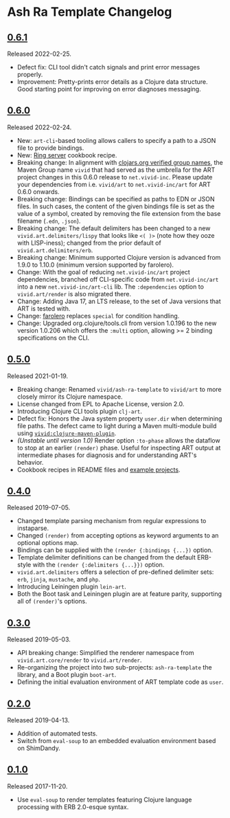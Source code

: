 # Ash Ra Template Changelog

## [0.6.1]
Released 2022-02-25.
- Defect fix: CLI tool didn't catch signals and print error messages properly.
- Improvement: Pretty-prints error details as a Clojure data structure. Good starting point for improving on error diagnoses messaging.

## [0.6.0]
Released 2022-02-24.
- New: `art-cli`-based tooling allows callers to specify a path to a JSON file to provide bindings.
- New: [Ring server](examples/ring-server/) cookbook recipe.
- Breaking change:  In alignment with [clojars.org verified group names](https://github.com/clojars/clojars-web/wiki/Verified-Group-Names), the Maven Group name `vivid` that had served as the umbrella for the ART project changes in this 0.6.0 release to `net.vivid-inc`.
  Please update your dependencies from i.e. `vivid/art` to `net.vivid-inc/art` for ART 0.6.0 onwards.
- Breaking change: Bindings can be specified as paths to EDN or JSON files. In such cases, the content of the given bindings file is set as the value of a symbol, created by removing the file extension from the base filename (`.edn`, `.json`).
- Breaking change: The default delimiters has been changed to a new `vivid.art.delimiters/lispy` that looks like `<( )>` (note how they ooze with LISP-iness); changed from the prior default of `vivid.art.delimiters/erb`.
- Breaking change: Minimum supported Clojure version is advanced from 1.9.0 to 1.10.0 (minimum version supported by farolero).
- Change: With the goal of reducing `net.vivid-inc/art` project dependencies, branched off CLI-specific code from `net.vivid-inc/art` into a new `net.vivid-inc/art-cli` lib. The `:dependencies` option to `vivid.art/render` is also migrated there.
- Change: Adding Java 17, an LTS release, to the set of Java versions that ART is tested with.
- Change: [farolero](https://github.com/IGJoshua/farolero) replaces `special` for condition handling.
- Change: Upgraded org.clojure/tools.cli from version 1.0.196 to the new version 1.0.206 which offers the `:multi` option, allowing >= 2 binding specifications on the CLI.

## [0.5.0]
Released 2021-01-19.
- Breaking change: Renamed `vivid/ash-ra-template` to `vivid/art` to more closely mirror its Clojure namespace.
- License changed from EPL to Apache License, version 2.0.
- Introducing Clojure CLI tools plugin `clj-art`.
- Defect fix: Honors the Java system property `user.dir` when determining file paths.
  The defect came to light during a Maven multi-module build using [`vivid:clojure-maven-plugin`](https://github.com/vivid-inc/clojure-maven-plugin).
- _(Unstable until version 1.0)_ Render option `:to-phase` allows the dataflow to stop at an earlier `(render)` phase.
  Useful for inspecting ART output at intermediate phases for diagnosis and for understanding ART's behavior.
- Cookbook recipes in README files and [example projects](examples/).

## [0.4.0]
Released 2019-07-05.
- Changed template parsing mechanism from regular expressions to instaparse.
- Changed `(render)` from accepting options as keyword arguments to an optional options map.
- Bindings can be supplied with the `(render {:bindings {...})` option.
- Template delimiter definitions can be changed from the default ERB-style with the `(render {:delimiters {...}})` option.
- `vivid.art.delimiters` offers a selection of pre-defined delimiter sets: `erb`, `jinja`, `mustache`, and `php`.
- Introducing Leiningen plugin `lein-art`.
- Both the Boot task and Leiningen plugin are at feature parity, supporting all of `(render)`'s options.

## [0.3.0]
Released 2019-05-03.
- API breaking change: Simplified the renderer namespace from `vivid.art.core/render` to `vivid.art/render`.
- Re-organizing the project into two sub-projects: `ash-ra-template` the library, and a Boot plugin `boot-art`.
- Defining the initial evaluation environment of ART template code as `user`.

## [0.2.0]
Released 2019-04-13.
- Addition of automated tests.
- Switch from `eval-soup` to an embedded evaluation environment based on ShimDandy.

## [0.1.0]
Released 2017-11-20.
- Use `eval-soup` to render templates featuring Clojure language processing with ERB 2.0-esque syntax.

[0.6.1]: https://github.com/vivid-inc/ash-ra-template/compare/ash-ra-template-0.6.0...ash-ra-template-0.6.1
[0.6.0]: https://github.com/vivid-inc/ash-ra-template/compare/ash-ra-template-0.5.0...ash-ra-template-0.6.0
[0.5.0]: https://github.com/vivid-inc/ash-ra-template/compare/ash-ra-template-0.4.0...ash-ra-template-0.5.0
[0.4.0]: https://github.com/vivid-inc/ash-ra-template/compare/ash-ra-template-0.3.0...ash-ra-template-0.4.0
[0.3.0]: https://github.com/vivid-inc/ash-ra-template/compare/ash-ra-template-0.2.0...ash-ra-template-0.3.0
[0.2.0]: https://github.com/vivid-inc/ash-ra-template/compare/ash-ra-template-0.1.0...ash-ra-template-0.2.0
[0.1.0]: https://github.com/vivid-inc/ash-ra-template/tree/ash-ra-template-0.1.0
